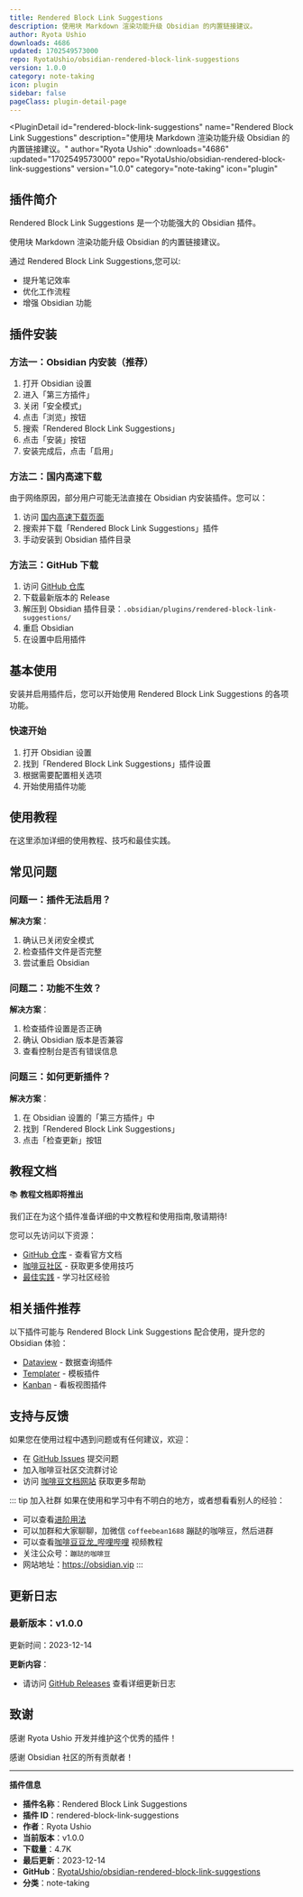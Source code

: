 ```yaml
---
title: Rendered Block Link Suggestions
description: 使用块 Markdown 渲染功能升级 Obsidian 的内置链接建议。
author: Ryota Ushio
downloads: 4686
updated: 1702549573000
repo: RyotaUshio/obsidian-rendered-block-link-suggestions
version: 1.0.0
category: note-taking
icon: plugin
sidebar: false
pageClass: plugin-detail-page
---
```


<PluginDetail
  id="rendered-block-link-suggestions"
  name="Rendered Block Link Suggestions"
  description="使用块 Markdown 渲染功能升级 Obsidian 的内置链接建议。"
  author="Ryota Ushio"
  :downloads="4686"
  :updated="1702549573000"
  repo="RyotaUshio/obsidian-rendered-block-link-suggestions"
  version="1.0.0"
  category="note-taking"
  icon="plugin"
>

<!-- AUTO_GENERATED_START -->
## 插件简介

Rendered Block Link Suggestions 是一个功能强大的 Obsidian 插件。

使用块 Markdown 渲染功能升级 Obsidian 的内置链接建议。

通过 Rendered Block Link Suggestions,您可以:

- 提升笔记效率
- 优化工作流程
- 增强 Obsidian 功能

<!-- AUTO_GENERATED_END -->

<!-- AUTO_GENERATED_START -->
## 插件安装

### 方法一：Obsidian 内安装（推荐）

1. 打开 Obsidian 设置
2. 进入「第三方插件」
3. 关闭「安全模式」
4. 点击「浏览」按钮
5. 搜索「Rendered Block Link Suggestions」
6. 点击「安装」按钮
7. 安装完成后，点击「启用」

### 方法二：国内高速下载

由于网络原因，部分用户可能无法直接在 Obsidian 内安装插件。您可以：

1. 访问 [国内高速下载页面](/zh/documentation/obsidian-plugins-download.html)
2. 搜索并下载「Rendered Block Link Suggestions」插件
3. 手动安装到 Obsidian 插件目录

### 方法三：GitHub 下载

1. 访问 [GitHub 仓库](https://github.com/RyotaUshio/obsidian-rendered-block-link-suggestions)
2. 下载最新版本的 Release
3. 解压到 Obsidian 插件目录：`.obsidian/plugins/rendered-block-link-suggestions/`
4. 重启 Obsidian
5. 在设置中启用插件

## 基本使用

安装并启用插件后，您可以开始使用 Rendered Block Link Suggestions 的各项功能。

### 快速开始

1. 打开 Obsidian 设置
2. 找到「Rendered Block Link Suggestions」插件设置
3. 根据需要配置相关选项
4. 开始使用插件功能

<!-- AUTO_GENERATED_END -->

<!-- CUSTOM_CONTENT_START:tutorial -->
## 使用教程

在这里添加详细的使用教程、技巧和最佳实践。

<!-- CUSTOM_CONTENT_END:tutorial -->

<!-- SHARED_CONTENT_START -->
## 常见问题

### 问题一：插件无法启用？

**解决方案**：
1. 确认已关闭安全模式
2. 检查插件文件是否完整
3. 尝试重启 Obsidian

### 问题二：功能不生效？

**解决方案**：
1. 检查插件设置是否正确
2. 确认 Obsidian 版本是否兼容
3. 查看控制台是否有错误信息

### 问题三：如何更新插件？

**解决方案**：
1. 在 Obsidian 设置的「第三方插件」中
2. 找到「Rendered Block Link Suggestions」
3. 点击「检查更新」按钮

## 教程文档

📚 **教程文档即将推出**

我们正在为这个插件准备详细的中文教程和使用指南,敬请期待!

您可以先访问以下资源：
- [GitHub 仓库](https://github.com/RyotaUshio/obsidian-rendered-block-link-suggestions) - 查看官方文档
- [咖啡豆社区](/zh/bases/) - 获取更多使用技巧
- [最佳实践](/zh/best-practices/) - 学习社区经验

## 相关插件推荐

以下插件可能与 Rendered Block Link Suggestions 配合使用，提升您的 Obsidian 体验：

- [Dataview](/zh/plugins/dataview.html) - 数据查询插件
- [Templater](/zh/plugins/templater-obsidian.html) - 模板插件
- [Kanban](/zh/plugins/obsidian-kanban.html) - 看板视图插件

## 支持与反馈

如果您在使用过程中遇到问题或有任何建议，欢迎：

- 在 [GitHub Issues](https://github.com/RyotaUshio/obsidian-rendered-block-link-suggestions/issues) 提交问题
- 加入咖啡豆社区交流群讨论
- 访问 [咖啡豆文档网站](https://obsidian.vip) 获取更多帮助

::: tip 加入社群
如果在使用和学习中有不明白的地方，或者想看看别人的经验：
- 可以查看[进阶用法](/zh/advanced)
- 可以加群和大家聊聊，加微信 `coffeebean1688` 蹦跶的咖啡豆，然后进群
- 可以查看[咖啡豆豆龙_哔哩哔哩](https://space.bilibili.com/618777356) 视频教程
- 关注公众号：`蹦跶的咖啡豆`
- 网站地址：https://obsidian.vip
:::
<!-- SHARED_CONTENT_END -->

<!-- AUTO_GENERATED_START -->
## 更新日志

### 最新版本：v1.0.0

更新时间：2023-12-14

**更新内容**：
- 请访问 [GitHub Releases](https://github.com/RyotaUshio/obsidian-rendered-block-link-suggestions/releases) 查看详细更新日志

## 致谢

感谢 Ryota Ushio 开发并维护这个优秀的插件！

感谢 Obsidian 社区的所有贡献者！

---

**插件信息**
- **插件名称**：Rendered Block Link Suggestions
- **插件 ID**：rendered-block-link-suggestions
- **作者**：Ryota Ushio
- **当前版本**：v1.0.0
- **下载量**：4.7K
- **最后更新**：2023-12-14
- **GitHub**：[RyotaUshio/obsidian-rendered-block-link-suggestions](https://github.com/RyotaUshio/obsidian-rendered-block-link-suggestions)
- **分类**：note-taking
<!-- AUTO_GENERATED_END -->

</PluginDetail>

